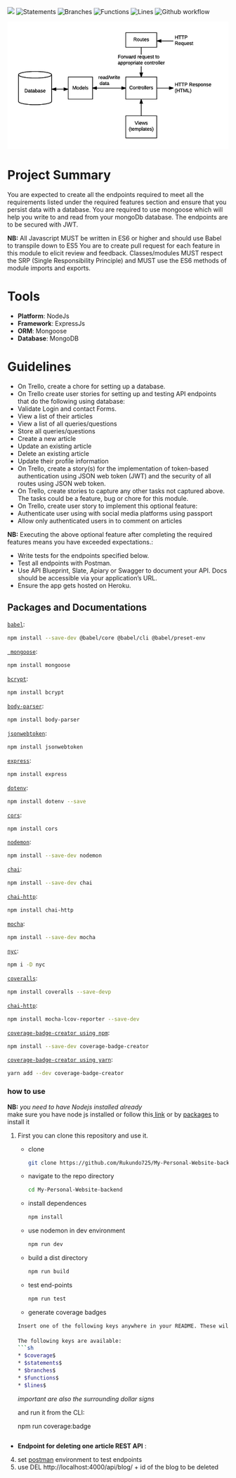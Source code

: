![](https://img.shields.io/badge/Coverage-94%25-83A603.svg?style=flat&logo=kotlin&logoColor=white&color=green&prefix=$coverage$)
![Statements](https://img.shields.io/badge/statements-93.63%25-brightgreen.svg?style=flat)
![Branches](https://img.shields.io/badge/branches-87.5%25-yellow.svg?style=flat)
![Functions](https://img.shields.io/badge/functions-100%25-brightgreen.svg?style=flat)
![Lines](https://img.shields.io/badge/lines-93.05%25-brightgreen.svg?style=flat)
![Github workflow](https://github.com/Rukundo725/My-Personal-Website-backend/actions/workflows/CI.yml/badge.svg)

![plot](./assets/mvc_express.png)

# **Project Summary**
You are expected to create all the endpoints required to meet all the requirements listed under the required features section and ensure that you persist data with a database. You are  required to use mongoose which will  help you write to and read from your mongoDb database. The endpoints are to be secured with JWT.

**NB:**
All Javascript MUST be written in ES6 or higher and should use Babel to transpile down to ES5
You are to create pull request for each feature in this module  to elicit review and feedback.
Classes/modules MUST respect the SRP (Single Responsibility Principle) and MUST use the ES6 methods of module imports and exports.
# Tools
- **Platform**: NodeJs
- **Framework**: ExpressJs
- **ORM**: Mongoose
- **Database**: MongoDB


# Guidelines
- On Trello, create a chore for setting up a database.
- On Trello  create user stories for setting up and testing API endpoints that do the following using database:
- Validate Login and contact Forms.
- View a list of their articles
- View a list of all queries/questions
- Store all queries/questions
- Create a new article
- Update an existing article
- Delete an existing article
- Update their profile information
- On Trello, create a story(s) for the implementation of token-based authentication using JSON web token (JWT) and the security of all routes using JSON web token.
- On Trello, create stories to capture any other tasks not captured above. The tasks could be a feature, bug or chore for this module.
- On Trello, create user story to implement this optional feature: 
- Authenticate user using with social media platforms using passport 
- Allow only authenticated users in to comment on articles

**NB:** Executing the above optional feature after completing the required features means you have exceeded expectations.:
- Write tests for the endpoints specified below.
- Test all endpoints with Postman.
- Use API Blueprint, Slate, Apiary or Swagger to document your API. Docs should be accessible via your application’s URL.
- Ensure the app gets hosted on Heroku.

## Packages and Documentations
[`babel`](https://babeljs.io/docs/en/usage/):
```sh
npm install --save-dev @babel/core @babel/cli @babel/preset-env
```
[` mongoose`](https://www.npmjs.com/package/mongoose):
```sh
npm install mongoose
```
[`bcrypt`](https://www.npmjs.com/package/bcrypt):
```sh
npm install bcrypt
```
[`body-parser`](https://www.npmjs.com/package/body-parser):
```sh
npm install body-parser
```
[`jsonwebtoken`](https://www.npmjs.com/package/jsonwebtoken):
```sh
npm install jsonwebtoken
```
[`express`](https://www.npmjs.com/package/express):
```sh
npm install express
```
[`dotenv`](https://www.npmjs.com/package/dotenv):
```sh
npm install dotenv --save
```
[`cors`](https://www.npmjs.com/package/cors):
```sh
npm install cors
```

[`nodemon`](https://www.npmjs.com/package/nodemon):
```sh
npm install --save-dev nodemon 
```

[`chai`](https://www.npmjs.com/package/chai):
```sh
npm install --save-dev chai
```
[`chai-http`](https://www.chaijs.com/plugins/chai-http/):
```sh
npm install chai-http
```
[`mocha`](https://www.jetbrains.com/help/webstorm/running-unit-tests-on-mocha.html#node_test_create_mocha_tests):
```sh
npm install --save-dev mocha
```

[`nyc`](https://www.npmjs.com/package/nyc):
```sh
npm i -D nyc
```

[`coveralls`](https://www.chaijs.com/plugins/chai-http/):
```sh
npm install coveralls --save-devp
```
[`chai-http`](https://www.chaijs.com/plugins/chai-http/):
```sh
npm install mocha-lcov-reporter --save-dev
```

[`coverage-badge-creator using npm`](https://www.npmjs.com/package/coverage-badge-creator):
```sh
npm install --save-dev coverage-badge-creator
```
[`coverage-badge-creator using yarn`](https://yarnpkg.com/en/package/coverage-badge-creator):
```sh
yarn add --dev coverage-badge-creator
```

### **how to use** 
**NB:** *you need to have Nodejs installed  already*<br>
 make sure you have node js installed or follow this[ link](https://nodejs.org/en/download/) or by [packages](https://nodejs.org/en/download/package-manager/) to install it 
1. First you can clone this repository and use it.   

    * clone  
        ```sh
      git clone https://github.com/Rukundo725/My-Personal-Website-backend.git
      ```
    * navigate to the repo directory
      ```sh
      cd My-Personal-Website-backend
      ```
    * install dependences
      ```sh
      npm install
      ```
    * use nodemon in dev environment
      ```sh
      npm run dev
      ```
    * build a dist directory
      ```sh
      npm run build
      ```
    * test end-points
      ```sh
      npm run test
      ```
     * generate coverage badges
      ```sh
      Insert one of the following keys anywhere in your README. These will be replaced by the coverage-badge-creator with the appropriate badge.

     The following keys are available:
     ```sh
     * $coverage$
     * $statements$
     * $branches$
     * $functions$
     * $lines$
     ```
 
    _important are also the surrounding dollar signs_  
    
    and run it from the CLI:
  
    npm run coverage:badge
    ```

- **Endpoint for deleting one article REST API** :

4. set [postman](https://www.postman.com/) environment to test endpoints 
5. use DEL http://localhost:4000/api/blog/ + id of the blog to be deleted 



